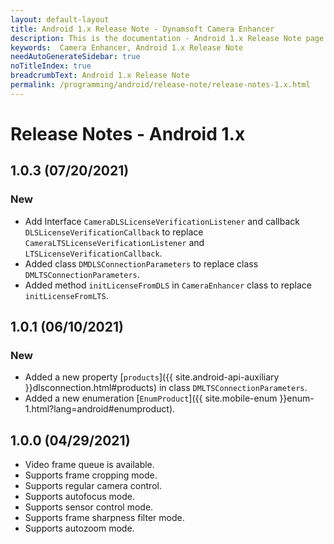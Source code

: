 ```yaml
---
layout: default-layout
title: Android 1.x Release Note - Dynamsoft Camera Enhancer
description: This is the documentation - Android 1.x Release Note page of Dynamsoft Camera Enhancer.
keywords:  Camera Enhancer, Android 1.x Release Note
needAutoGenerateSidebar: true
noTitleIndex: true
breadcrumbText: Android 1.x Release Note
permalink: /programming/android/release-note/release-notes-1.x.html
---
```


# Release Notes - Android 1.x

## 1.0.3 (07/20/2021)

### New

- Add Interface `CameraDLSLicenseVerificationListener` and callback `DLSLicenseVerificationCallback` to replace `CameraLTSLicenseVerificationListener` and `LTSLicenseVerificationCallback`.
- Added class `DMDLSConnectionParameters` to replace class `DMLTSConnectionParameters`.
- Added method `initLicenseFromDLS` in `CameraEnhancer` class to replace `initLicenseFromLTS`.

## 1.0.1 (06/10/2021)

### New

- Added a new property [`products`]({{ site.android-api-auxiliary }}dlsconnection.html#products) in class `DMLTSConnectionParameters`.
- Added a new enumeration [`EnumProduct`]({{ site.mobile-enum }}enum-1.html?lang=android#enumproduct).

## 1.0.0 (04/29/2021)

- Video frame queue is available.
- Supports frame cropping mode.
- Supports regular camera control.
- Supports autofocus mode.
- Supports sensor control mode.
- Supports frame sharpness filter mode.
- Supports autozoom mode.

